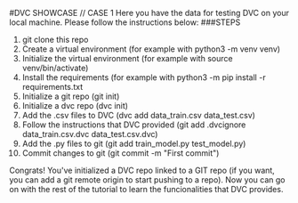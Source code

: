 #DVC SHOWCASE // CASE 1
Here you have the data for testing DVC on your local machine. Please follow the instructions below:
###STEPS
1. git clone this repo
2. Create a virtual environment (for example with python3 -m venv venv)
3. Initialize the virtual environment (for example with source venv/bin/activate)
4. Install the requirements (for example with python3 -m pip install -r requirements.txt
5. Initialize a git repo (git init)
6. Initialize a dvc repo (dvc init)
7. Add the .csv files to DVC (dvc add data_train.csv data_test.csv)
8. Follow the instructions that DVC provided (git add .dvcignore data_train.csv.dvc data_test.csv.dvc)
9. Add the .py files to git (git add train_model.py test_model.py)
10. Commit changes to git (git commit -m "First commit")

Congrats! You've initialized a DVC repo linked to a GIT repo (if you want, you can add a git remote origin to start pushing to a repo).
Now you can go on with the rest of the tutorial to learn the funcionalities that DVC provides.

